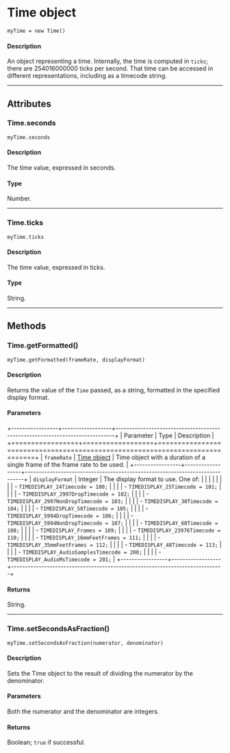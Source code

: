 # Time object

`myTime = new Time()`

#### Description

An object representing a time. Internally, the time is computed in `ticks`; there are 254016000000 ticks per second. That time can be accessed in different representations, including as a timecode string.

---

## Attributes

### Time.seconds

`myTime.seconds`

#### Description

The time value, expressed in seconds.

#### Type

Number.

---

### Time.ticks

`myTime.ticks`

#### Description

The time value, expressed in ticks.

#### Type

String.

---

## Methods

### Time.getFormatted()

`myTime.getFormatted(frameRate, displayFormat)`

#### Description

Returns the value of the `Time` passed, as a string, formatted in the specified display format.

#### Parameters

+-----------------+------------------+-----------------------------------------------------------------------------+
|    Parameter    |       Type       |                                 Description                                 |
+=================+==================+=============================================================================+
| `frameRate`     | [Time object](#) | Time object with a duration of a single frame of the frame rate to be used. |
+-----------------+------------------+-----------------------------------------------------------------------------+
| `displayFormat` | Integer          | The display format to use. One of:                                          |
|                 |                  |                                                                             |
|                 |                  | - `TIMEDISPLAY_24Timecode = 100;`                                           |
|                 |                  | - `TIMEDISPLAY_25Timecode = 101;`                                           |
|                 |                  | - `TIMEDISPLAY_2997DropTimecode = 102;`                                     |
|                 |                  | - `TIMEDISPLAY_2997NonDropTimecode = 103;`                                  |
|                 |                  | - `TIMEDISPLAY_30Timecode = 104;`                                           |
|                 |                  | - `TIMEDISPLAY_50Timecode = 105;`                                           |
|                 |                  | - `TIMEDISPLAY_5994DropTimecode = 106;`                                     |
|                 |                  | - `TIMEDISPLAY_5994NonDropTimecode = 107;`                                  |
|                 |                  | - `TIMEDISPLAY_60Timecode = 108;`                                           |
|                 |                  | - `TIMEDISPLAY_Frames = 109;`                                               |
|                 |                  | - `TIMEDISPLAY_23976Timecode = 110;`                                        |
|                 |                  | - `TIMEDISPLAY_16mmFeetFrames = 111;`                                       |
|                 |                  | - `TIMEDISPLAY_35mmFeetFrames = 112;`                                       |
|                 |                  | - `TIMEDISPLAY_48Timecode = 113;`                                           |
|                 |                  | - `TIMEDISPLAY_AudioSamplesTimecode = 200;`                                 |
|                 |                  | - `TIMEDISPLAY_AudioMsTimecode = 201;`                                      |
+-----------------+------------------+-----------------------------------------------------------------------------+

#### Returns

String.

---

### Time.setSecondsAsFraction()

`myTime.setSecondsAsFraction(numerator, denominator)`

#### Description

Sets the Time object to the result of dividing the numerator by the denominator.

#### Parameters

Both the numerator and the denominator are integers.

#### Returns

Boolean; `true` if successful.
